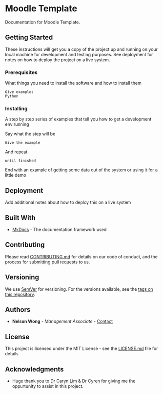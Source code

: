 # Moodle Template

Documentation for Moodle Template.

## Getting Started

These instructions will get you a copy of the project up and running on your local machine for development and testing purposes. See deployment for notes on how to deploy the project on a live system.

### Prerequisites

What things you need to install the software and how to install them

```
Give examples
Python
```

### Installing

A step by step series of examples that tell you how to get a development env running

Say what the step will be

```
Give the example
```

And repeat

```
until finished
```

End with an example of getting some data out of the system or using it for a little demo

## Deployment

Add additional notes about how to deploy this on a live system

## Built With

* [MkDocs](https://www.mkdocs.org/) - The documentation framework used

## Contributing

Please read [CONTRIBUTING.md](https://gist.github.com/PurpleBooth/b24679402957c63ec426) for details on our code of conduct, and the process for submitting pull requests to us.

## Versioning

We use [SemVer](http://semver.org/) for versioning. For the versions available, see the [tags on this repository](https://github.com/your/project/tags). 

## Authors

* **Nelson Wong** - *Management Associate* - [Contact](mailto:nelsonweihan.wong@monash.edu)

## License

This project is licensed under the MIT License - see the [LICENSE.md](LICENSE.md) file for details

## Acknowledgments

* Huge thank you to [Dr Caryn Lim](https://www.monash.edu.my/mih/about-us/our-team/academic-staff/dr.-caryn-lim) & [Dr Cyren](https://www.monash.edu.my/mih/about-us/our-team/academic-staff/dr.-cyren-wong-zhi-hoong) for giving me the oppurtunity to assist in this project.
